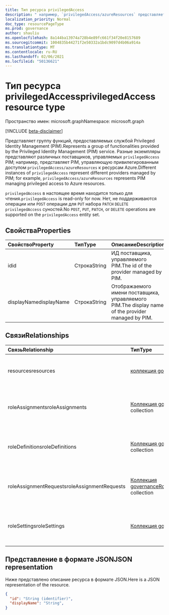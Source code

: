 ```yaml
---
title: Тип ресурса privilegedAccess
description: " например, `privilegedAccess/azureResources` представляет PIM, управляющее привилегированным доступом к ресурсам Azure."
localization_priority: Normal
doc_type: resourcePageType
ms.prod: governance
author: shauliu
ms.openlocfilehash: 8a144ba13974a728b4e89fc661f34f20e8157689
ms.sourcegitcommit: 1004835b44271f2e50332a1bdc9097d4b06a914a
ms.translationtype: MT
ms.contentlocale: ru-RU
ms.lasthandoff: 02/06/2021
ms.locfileid: "50136621"
---
```

# <a name="privilegedaccess-resource-type"></a><span data-ttu-id="31d63-103">Тип ресурса privilegedAccess</span><span class="sxs-lookup"><span data-stu-id="31d63-103">privilegedAccess resource type</span></span>

<span data-ttu-id="31d63-104">Пространство имен: microsoft.graph</span><span class="sxs-lookup"><span data-stu-id="31d63-104">Namespace: microsoft.graph</span></span>

[!INCLUDE [beta-disclaimer](../../includes/beta-disclaimer.md)]

<span data-ttu-id="31d63-105">Представляет группу функций, предоставляемых службой Privileged Identity Management (PIM).</span><span class="sxs-lookup"><span data-stu-id="31d63-105">Represents a group of functionalities provided by the Privileged Identity Management (PIM) service.</span></span> <span data-ttu-id="31d63-106">Разные экземпляры представляют различных поставщиков, управляемых `privilegedAccess` PIM; например, представляет PIM, управляющую привилегированным доступом `privilegedAccess/azureResources` к ресурсам Azure.</span><span class="sxs-lookup"><span data-stu-id="31d63-106">Different instances of `privilegedAccess` represent different providers managed by PIM; for example, `privilegedAccess/azureResources` represents PIM managing privileged access to Azure resources.</span></span>


<span data-ttu-id="31d63-107">`privilegedAccess` в настоящее время находится только для чтения.</span><span class="sxs-lookup"><span data-stu-id="31d63-107">`privilegedAccess` is read-only for now.</span></span> <span data-ttu-id="31d63-108">Нет, не поддерживаются операции или `POST` операции для `PUT` набора `PATCH` `DELETE` `privilegedAccess` суностей.</span><span class="sxs-lookup"><span data-stu-id="31d63-108">No `POST`, `PUT`, `PATCH`, or `DELETE` operations are supported on the `privilegedAccess` entity set.</span></span>

## <a name="properties"></a><span data-ttu-id="31d63-109">Свойства</span><span class="sxs-lookup"><span data-stu-id="31d63-109">Properties</span></span>
| <span data-ttu-id="31d63-110">Свойство</span><span class="sxs-lookup"><span data-stu-id="31d63-110">Property</span></span>  | <span data-ttu-id="31d63-111">Тип</span><span class="sxs-lookup"><span data-stu-id="31d63-111">Type</span></span>      |<span data-ttu-id="31d63-112">Описание</span><span class="sxs-lookup"><span data-stu-id="31d63-112">Description</span></span>|
|:----------|:----------|:----------|
|<span data-ttu-id="31d63-113">id</span><span class="sxs-lookup"><span data-stu-id="31d63-113">id</span></span>         |<span data-ttu-id="31d63-114">Строка</span><span class="sxs-lookup"><span data-stu-id="31d63-114">String</span></span>     |<span data-ttu-id="31d63-115">ИД поставщика, управляемого PIM.</span><span class="sxs-lookup"><span data-stu-id="31d63-115">The id of the provider managed by PIM.</span></span>|
|<span data-ttu-id="31d63-116">displayName</span><span class="sxs-lookup"><span data-stu-id="31d63-116">displayName</span></span>|<span data-ttu-id="31d63-117">Строка</span><span class="sxs-lookup"><span data-stu-id="31d63-117">String</span></span>     |<span data-ttu-id="31d63-118">Отображаемого имени поставщика, управляемого PIM.</span><span class="sxs-lookup"><span data-stu-id="31d63-118">The display name of the provider managed by PIM.</span></span>|


## <a name="relationships"></a><span data-ttu-id="31d63-119">Связи</span><span class="sxs-lookup"><span data-stu-id="31d63-119">Relationships</span></span>
| <span data-ttu-id="31d63-120">Связь</span><span class="sxs-lookup"><span data-stu-id="31d63-120">Relationship</span></span>   | <span data-ttu-id="31d63-121">Тип</span><span class="sxs-lookup"><span data-stu-id="31d63-121">Type</span></span>                                         |<span data-ttu-id="31d63-122">Описание</span><span class="sxs-lookup"><span data-stu-id="31d63-122">Description</span></span>|
|:---------------|:---------------------------------------------|:----------|
|<span data-ttu-id="31d63-123">resources</span><span class="sxs-lookup"><span data-stu-id="31d63-123">resources</span></span>       |<span data-ttu-id="31d63-124">[коллекция governanceResource](../resources/governanceresource.md)</span><span class="sxs-lookup"><span data-stu-id="31d63-124">[governanceResource](../resources/governanceresource.md) collection</span></span>            |<span data-ttu-id="31d63-125">Коллекция ресурсов для поставщика.</span><span class="sxs-lookup"><span data-stu-id="31d63-125">A collection of resources for the provider.</span></span>|
|<span data-ttu-id="31d63-126">roleAssignments</span><span class="sxs-lookup"><span data-stu-id="31d63-126">roleAssignments</span></span> |<span data-ttu-id="31d63-127">[Коллекция governanceRoleAssignment](../resources/governanceroleassignment.md)</span><span class="sxs-lookup"><span data-stu-id="31d63-127">[governanceRoleAssignment](../resources/governanceroleassignment.md) collection</span></span>|<span data-ttu-id="31d63-128">Коллекция назначений ролей для поставщика.</span><span class="sxs-lookup"><span data-stu-id="31d63-128">A collection of role assignments for the provider.</span></span>|
|<span data-ttu-id="31d63-129">roleDefinitions</span><span class="sxs-lookup"><span data-stu-id="31d63-129">roleDefinitions</span></span> |<span data-ttu-id="31d63-130">[Коллекция governanceRoleDefinition](../resources/governanceroledefinition.md)</span><span class="sxs-lookup"><span data-stu-id="31d63-130">[governanceRoleDefinition](../resources/governanceroledefinition.md) collection</span></span>|<span data-ttu-id="31d63-131">Коллекция отозванных ролей для поставщика.</span><span class="sxs-lookup"><span data-stu-id="31d63-131">A collection of role defintions for the provider.</span></span>|
|<span data-ttu-id="31d63-132">roleAssignmentRequests</span><span class="sxs-lookup"><span data-stu-id="31d63-132">roleAssignmentRequests</span></span> |<span data-ttu-id="31d63-133">[Коллекция governanceRoleAssignmentRequest](../resources/governanceroleassignmentrequest.md)</span><span class="sxs-lookup"><span data-stu-id="31d63-133">[governanceRoleAssignmentRequest](../resources/governanceroleassignmentrequest.md) collection</span></span>|<span data-ttu-id="31d63-134">Коллекция запросов на назначение ролей для поставщика.</span><span class="sxs-lookup"><span data-stu-id="31d63-134">A collection of role assignment requests for the provider.</span></span>|
|<span data-ttu-id="31d63-135">roleSettings</span><span class="sxs-lookup"><span data-stu-id="31d63-135">roleSettings</span></span> |<span data-ttu-id="31d63-136">[Коллекция governanceRoleSetting](../resources/governancerolesetting.md)</span><span class="sxs-lookup"><span data-stu-id="31d63-136">[governanceRoleSetting](../resources/governancerolesetting.md) collection</span></span>|<span data-ttu-id="31d63-137">Коллекция параметров роли для поставщика.</span><span class="sxs-lookup"><span data-stu-id="31d63-137">A collection of role settings for the provider.</span></span>|


## <a name="json-representation"></a><span data-ttu-id="31d63-138">Представление в формате JSON</span><span class="sxs-lookup"><span data-stu-id="31d63-138">JSON representation</span></span>

<span data-ttu-id="31d63-139">Ниже представлено описание ресурса в формате JSON.</span><span class="sxs-lookup"><span data-stu-id="31d63-139">Here is a JSON representation of the resource.</span></span>

<!-- {
  "blockType": "resource",
  "optionalProperties": [

  ],
  "keyProperty": "id",
  "baseType":"microsoft.graph.entity",
  "@odata.type": "microsoft.graph.privilegedAccess"
}-->

```json
{
  "id": "String (identifier)",
  "displayName": "String",
}
```


<!-- uuid: 8fcb5dbc-d5aa-4681-8e31-b001d5168d79
2015-10-25 14:57:30 UTC -->
<!--
{
  "type": "#page.annotation",
  "description": "privilegedAccess",
  "keywords": "",
  "section": "documentation",
  "tocPath": "",
  "suppressions": []
}
-->


